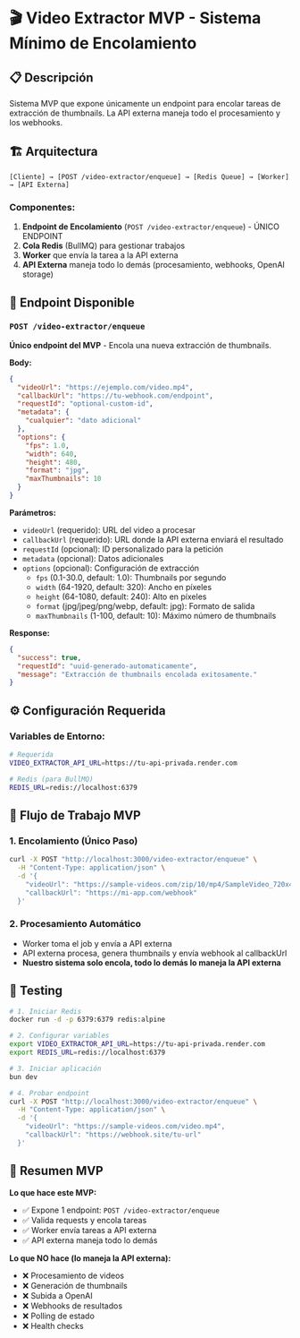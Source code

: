 # 🎬 Video Extractor MVP - Sistema Mínimo de Encolamiento

## 📋 Descripción

Sistema MVP que expone únicamente un endpoint para encolar tareas de extracción de thumbnails. La API externa maneja todo el procesamiento y los webhooks.

## 🏗️ Arquitectura

```
[Cliente] → [POST /video-extractor/enqueue] → [Redis Queue] → [Worker] → [API Externa]
```

### Componentes:

1. **Endpoint de Encolamiento** (`POST /video-extractor/enqueue`) - ÚNICO ENDPOINT
2. **Cola Redis** (BullMQ) para gestionar trabajos
3. **Worker** que envía la tarea a la API externa
4. **API Externa** maneja todo lo demás (procesamiento, webhooks, OpenAI storage)

## 🚀 Endpoint Disponible

### `POST /video-extractor/enqueue`

**Único endpoint del MVP** - Encola una nueva extracción de thumbnails.

**Body:**

```json
{
  "videoUrl": "https://ejemplo.com/video.mp4",
  "callbackUrl": "https://tu-webhook.com/endpoint",
  "requestId": "optional-custom-id",
  "metadata": {
    "cualquier": "dato adicional"
  },
  "options": {
    "fps": 1.0,
    "width": 640,
    "height": 480,
    "format": "jpg",
    "maxThumbnails": 10
  }
}
```

**Parámetros:**
- `videoUrl` (requerido): URL del video a procesar
- `callbackUrl` (requerido): URL donde la API externa enviará el resultado
- `requestId` (opcional): ID personalizado para la petición
- `metadata` (opcional): Datos adicionales
- `options` (opcional): Configuración de extracción
  - `fps` (0.1-30.0, default: 1.0): Thumbnails por segundo
  - `width` (64-1920, default: 320): Ancho en píxeles
  - `height` (64-1080, default: 240): Alto en píxeles
  - `format` (jpg/jpeg/png/webp, default: jpg): Formato de salida
  - `maxThumbnails` (1-100, default: 10): Máximo número de thumbnails

**Response:**

```json
{
  "success": true,
  "requestId": "uuid-generado-automaticamente",
  "message": "Extracción de thumbnails encolada exitosamente."
}
```

## ⚙️ Configuración Requerida

### Variables de Entorno:

```bash
# Requerida
VIDEO_EXTRACTOR_API_URL=https://tu-api-privada.render.com

# Redis (para BullMQ)
REDIS_URL=redis://localhost:6379
```

## 🔄 Flujo de Trabajo MVP

### 1. **Encolamiento (Único Paso)**

```bash
curl -X POST "http://localhost:3000/video-extractor/enqueue" \
  -H "Content-Type: application/json" \
  -d '{
    "videoUrl": "https://sample-videos.com/zip/10/mp4/SampleVideo_720x480_1mb.mp4",
    "callbackUrl": "https://mi-app.com/webhook"
  }'
```

### 2. **Procesamiento Automático**

- Worker toma el job y envía a API externa
- API externa procesa, genera thumbnails y envía webhook al callbackUrl
- **Nuestro sistema solo encola, todo lo demás lo maneja la API externa**

## 🧪 Testing

```bash
# 1. Iniciar Redis
docker run -d -p 6379:6379 redis:alpine

# 2. Configurar variables
export VIDEO_EXTRACTOR_API_URL=https://tu-api-privada.render.com
export REDIS_URL=redis://localhost:6379

# 3. Iniciar aplicación
bun dev

# 4. Probar endpoint
curl -X POST "http://localhost:3000/video-extractor/enqueue" \
  -H "Content-Type: application/json" \
  -d '{
    "videoUrl": "https://sample-videos.com/video.mp4",
    "callbackUrl": "https://webhook.site/tu-url"
  }'
```

## 📝 Resumen MVP

**Lo que hace este MVP:**
- ✅ Expone 1 endpoint: `POST /video-extractor/enqueue`
- ✅ Valida requests y encola tareas
- ✅ Worker envía tareas a API externa
- ✅ API externa maneja todo lo demás

**Lo que NO hace (lo maneja la API externa):**
- ❌ Procesamiento de videos
- ❌ Generación de thumbnails  
- ❌ Subida a OpenAI
- ❌ Webhooks de resultados
- ❌ Polling de estado
- ❌ Health checks
